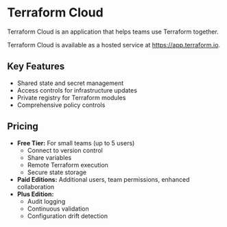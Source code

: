 # Terraform Cloud

Terraform Cloud is an application that helps teams use Terraform together.

Terraform Cloud is available as a hosted service at https://app.terraform.io.


## Key Features

- Shared state and secret management
- Access controls for infrastructure updates
- Private registry for Terraform modules
- Comprehensive policy controls


## Pricing

- **Free Tier:** For small teams (up to 5 users)
  - Connect to version control
  - Share variables
  - Remote Terraform execution
  - Secure state storage
- **Paid Editions:** Additional users, team permissions, enhanced collaboration
- **Plus Edition:**
  - Audit logging
  - Continuous validation
  - Configuration drift detection